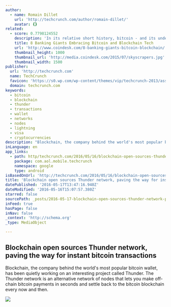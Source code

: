 ```yaml
---
author:
  - name: Romain Dillet
    url: 'http://techcrunch.com/author/romain-dillet/'
    avatar: {}
related:
  - score: 0.7798124552
    description: 'In its relative short history, bitcoin - and its underlying technology the blockchain - have captivated thinkers around the world, but not everyone was quick to see the potential. Due in part to its initial billing as a threat to the traditional financial ecosystem, these institutions have perhaps understandably responded with sharp critiques and deep skepticism for the technology.'
    title: 8 Banking Giants Embracing Bitcoin and Blockchain Tech
    url: 'http://www.coindesk.com/8-banking-giants-bitcoin-blockchain/'
    thumbnail_height: 1000
    thumbnail_url: 'http://media.coindesk.com/2015/07/skyscrapers.jpg'
    thumbnail_width: 1500
publisher:
  url: 'http://techcrunch.com'
  name: TechCrunch
  favicon: 'https://s0.wp.com/wp-content/themes/vip/techcrunch-2013/assets/images/favicon.ico'
  domain: techcrunch.com
keywords:
  - bitcoin
  - blockchain
  - thunder
  - transactions
  - wallet
  - networks
  - nodes
  - lightning
  - visa
  - cryptocurrencies
description: "Blockchain, the company behind the world's most popular bitcoin wallet, has been quietly working on an interesting project called Thunder. The Thunder network is an alternative network of nodes that lets you make off-chain bitcoin payments in seconds and settle back to the bitcoin blockchain every now and then."
inLanguage: en
app_links:
  - path: http/techcrunch.com/2016/05/16/blockchain-open-sources-thunder-network-paving-the-way-for-instant-bitcoin-transactions/
    package: com.aol.mobile.techcrunch
    namespace: google
    type: android
isBasedOnUrl: 'http://techcrunch.com/2016/05/16/blockchain-open-sources-thunder-network-paving-the-way-for-instant-bitcoin-transactions/'
title: 'Blockchain open sources Thunder network, paving the way for instant bitcoin transactions'
datePublished: '2016-05-17T13:47:16.940Z'
dateModified: '2016-05-16T15:07:57.380Z'
starred: false
sourcePath: _posts/2016-05-17-blockchain-open-sources-thunder-network-paving-the-way-for.md
inFeed: true
hasPage: false
inNav: false
_context: 'http://schema.org'
_type: MediaObject

---
```

<article style=""><h1>Blockchain open sources Thunder network, paving the way for instant bitcoin transactions</h1><p>Blockchain, the company behind the world's most popular bitcoin wallet, has been quietly working on an interesting project called Thunder. The Thunder network is an alternative network of nodes that lets you make off-chain bitcoin payments in seconds and settle back to the bitcoin blockchain every now and then.</p><img src="https://tctechcrunch2011.files.wordpress.com/2016/05/screen-shot-2016-05-16-at-3-41-47-pm.png?w=1024&amp;h=652" /></article>